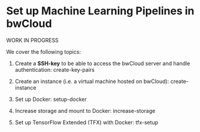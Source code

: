 # Set up Machine Learning Pipelines in bwCloud

WORK IN PROGRESS 

We cover the following topics:


1. Create a **SSH-key** to be able to access the bwCloud server and handle authentication: create-key-pairs


2. Create an instance (i.e. a virtual machine hosted on bwCloud): create-instance


3. Set up Docker: setup-docker 


4. Increase storage and mount to Docker: increase-storage


5. Set up TensorFlow Extended (TFX) with Docker: tfx-setup

